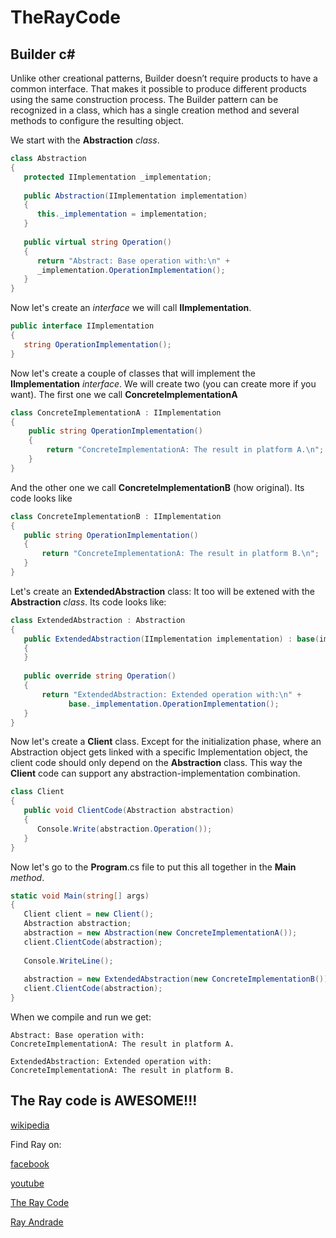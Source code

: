 # TheRayCode
## Builder c#

Unlike other creational patterns, Builder doesn’t require products to have a common interface. 
That makes it possible to produce different products using the same construction process.
The Builder pattern can be recognized in a class, which has a single creation method and several methods to configure the resulting object. 

We start with the **Abstraction** *class*.
```c#
class Abstraction
{
   protected IImplementation _implementation;
        
   public Abstraction(IImplementation implementation)
   {
      this._implementation = implementation;
   }
        
   public virtual string Operation()
   {
      return "Abstract: Base operation with:\n" + 
      _implementation.OperationImplementation();
   }
}
```

Now let's create an *interface* we will call **IImplementation**.
```c#
public interface IImplementation
{
   string OperationImplementation();
}
```

Now let's create a couple of classes that will implement the **IImplementation** *interface*.
We will create two (you can create more if you want).
The first one we call **ConcreteImplementationA**
```c#
class ConcreteImplementationA : IImplementation
{
    public string OperationImplementation()
    {
        return "ConcreteImplementationA: The result in platform A.\n";
    }
}
```

And the other one we call **ConcreteImplementationB** (how original).
Its code looks like
```c#
class ConcreteImplementationB : IImplementation
{
   public string OperationImplementation()
   {
       return "ConcreteImplementationA: The result in platform B.\n";
   }
}
```

Let's create an **ExtendedAbstraction** class:
It too will be extened with the **Abstraction** *class*.
Its code looks like:
```c#
class ExtendedAbstraction : Abstraction
{
   public ExtendedAbstraction(IImplementation implementation) : base(implementation)
   {
   }
        
   public override string Operation()
   {
       return "ExtendedAbstraction: Extended operation with:\n" +
             base._implementation.OperationImplementation();
   }
}
```

Now let's create a **Client** class.
Except for the initialization phase, where an Abstraction object gets linked with a specific Implementation object, the client code should only depend on the **Abstraction** class. 
This way the **Client** code can support any abstraction-implementation combination.
```c#
class Client
{
   public void ClientCode(Abstraction abstraction)
   {
      Console.Write(abstraction.Operation());
   }
}
```

Now let's go to the **Program**.cs file to put this all together in the **Main** *method*.
```c#
static void Main(string[] args)
{
   Client client = new Client();
   Abstraction abstraction;
   abstraction = new Abstraction(new ConcreteImplementationA());
   client.ClientCode(abstraction);
            
   Console.WriteLine();
            
   abstraction = new ExtendedAbstraction(new ConcreteImplementationB());
   client.ClientCode(abstraction);
}
```

When we compile and run we get:
```run
Abstract: Base operation with:
ConcreteImplementationA: The result in platform A.

ExtendedAbstraction: Extended operation with:
ConcreteImplementationA: The result in platform B.
```

The Ray code is AWESOME!!!
----------------------------------------------------------------------------------------------------

[wikipedia](https://en.wikipedia.org/wiki/Builder_pattern)

Find Ray on:

[facebook](https://www.facebook.com/TheRayCode/)

[youtube](https://www.youtube.com/user/AndradeRay/)

[The Ray Code](https://www.RayAndrade.com)

[Ray Andrade](https://www.RayAndrade.org)

